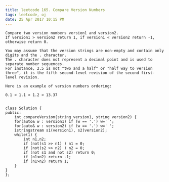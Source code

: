 ```yaml
---
title: leetcode 165. Compare Version Numbers
tags: leetcode, oj
date: 25 Apr 2017 10:15 PM
---
```

	Compare two version numbers version1 and version2.
	If version1 > version2 return 1, if version1 < version2 return -1, otherwise return 0.
	
	You may assume that the version strings are non-empty and contain only digits and the . character.
	The . character does not represent a decimal point and is used to separate number sequences.
	For instance, 2.5 is not "two and a half" or "half way to version three", it is the fifth second-level revision of the second first-level revision.
	
	Here is an example of version numbers ordering:
	
	0.1 < 1.1 < 1.2 < 13.37


	class Solution {
	public:
	    int compareVersion(string version1, string version2) {
	    for(auto& w : version1) if (w == '.') w=' ';
	    for(auto& w : version2) if (w == '.') w=' ';
	    istringstream s1(version1), s2(version2);
	    while(1) {
	        int n1,n2;
	        if (not(s1 >> n1) ) n1 = 0;
	        if (not(s2 >> n2) ) n2 = 0;
	        if (not s1 and not s2) return 0;
	        if (n1<n2) return -1;
	        if (n1>n2) return 1;
	    }
	}
	};